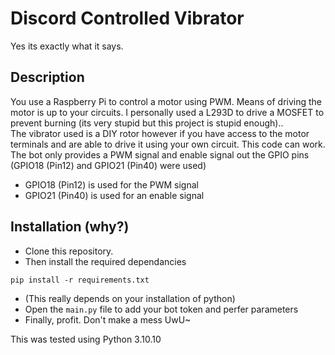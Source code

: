 # Discord Controlled Vibrator
Yes its exactly what it says.

## Description

You use a Raspberry Pi to control a motor using PWM. Means of driving the motor is up to your circuits. I personally used a L293D to drive a MOSFET to prevent burning (its very stupid but this project is stupid enough)..\
The vibrator used is a DIY rotor however if you have access to the motor terminals and are able to drive it using your own circuit. This code can work.\
The bot only provides a PWM signal and enable signal out the GPIO pins (GPIO18 (Pin12) and GPIO21 (Pin40) were used)
- GPIO18 (Pin12) is used for the PWM signal
- GPIO21 (Pin40) is used for an enable signal
## Installation (why?)
- Clone this repository.
- Then install the required dependancies
```
pip install -r requirements.txt
```
- (This really depends on your installation of python)
- Open the `main.py` file to add your bot token and perfer parameters
- Finally, profit. Don't make a mess UwU~
  
This was tested using Python 3.10.10
